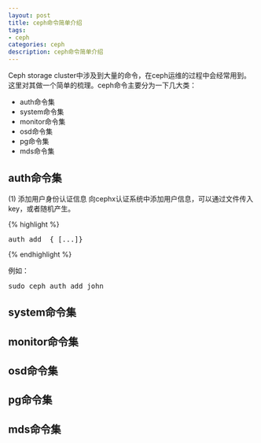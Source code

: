 ```yaml
---
layout: post
title: ceph命令简单介绍
tags:
- ceph
categories: ceph
description: ceph命令简单介绍
---
```


Ceph storage cluster中涉及到大量的命令，在ceph运维的过程中会经常用到。这里对其做一个简单的梳理。ceph命令主要分为一下几大类：

<!-- more -->

* auth命令集
* system命令集
* monitor命令集
* osd命令集
* pg命令集
* mds命令集



## auth命令集
(1) 添加用户身份认证信息
向cephx认证系统中添加用户信息，可以通过文件传入key，或者随机产生。

{% highlight %}
<pre>
auth add <entity> {<caps> [<caps>...]}
</pre>
{% endhighlight %}

例如：
<pre>
sudo ceph auth add john 
</pre>



## system命令集


## monitor命令集


## osd命令集



## pg命令集



## mds命令集


